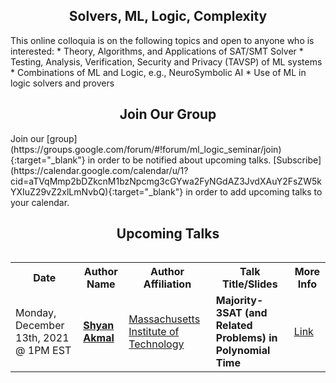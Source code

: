 <h2 style="text-align:center">Solvers, ML, Logic, Complexity</h2>
This online colloquia is on the following topics and open to anyone who is interested:
* Theory, Algorithms, and Applications of SAT/SMT Solver
* Testing, Analysis, Verification, Security and Privacy (TAVSP) of ML systems
* Combinations of ML and Logic, e.g., NeuroSymbolic AI
* Use of ML in logic solvers and provers

<h2 style="text-align:center">Join Our Group</h2>
Join our [group](https://groups.google.com/forum/#!forum/ml_logic_seminar/join){:target="_blank"} in order to be notified about upcoming talks. [Subscribe](https://calendar.google.com/calendar/u/1?cid=aTVqMmp2bDZkcnM1bzNpcmg3cGYwa2FyNGdAZ3JvdXAuY2FsZW5kYXIuZ29vZ2xlLmNvbQ){:target="_blank"} in order to add upcoming talks to your calendar.

<h2 style="text-align:center">Upcoming Talks</h2>
<div style="overflow-x:auto;">
  <table id="upcoming">
    <tr>
      <th>Date</th>
      <th>Author Name</th>
      <th>Author Affiliation</th>
      <th>Talk Title/Slides</th>
      <th>More Info</th>
    </tr> 
<!--     <tr>
      <td>Monday, April 26th, 2021 @ 4PM EST</td>
      <td><strong><a href="https://homes.cs.washington.edu/~pedrod/" target="_blank">Pedro Domingos</a></strong></td>
      <td><a href="https://www.washington.edu/" target="_blank">U. of Washington</a></td>
      <td><strong>Unifying Logical and Statistical AI with Markov Logic</strong></td>
      <td><a href="https://ml-logic-seminar.github.io/upcoming.html#pedro">Link</a></td>
</tr> -->
    <tr>
      <td>Monday, December 13th, 2021 @ 1PM EST</td>
      <td><strong><a href="https://www.shyanakmal.com/" target="_blank">Shyan Akmal</a></strong></td>
      <td><a href="https://web.mit.edu/" target="_blank">Massachusetts Institute of Technology</a></td>
      <td><strong>Majority-3SAT (and Related Problems) in Polynomial Time</strong></td>
      <td><a href="https://ml-logic-seminar.github.io/upcoming.html#shyan">Link</a></td>
    </tr>
  </table>
</div>
